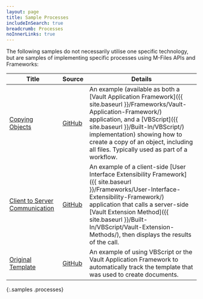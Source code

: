 ```yaml
---
layout: page
title: Sample Processes
includeInSearch: true
breadcrumb: Processes
noInnerLinks: true
---
```


The following samples do not necessarily utilise one specific technology, but are samples of implementing specific processes using M-Files APIs and Frameworks:

 Title | Source | Details
--- | --- | ---
[Copying Objects](Copying-Objects) | [GitHub](https://github.com/M-Files/MFilesSamplesAndLibraries/tree/master/Samples/Processes/CopingObjects) | An example (available as both a [Vault Application Framework]({{ site.baseurl }}/Frameworks/Vault-Application-Framework/) application, and a [VBScript]({{ site.baseurl }}/Built-In/VBScript/) implementation) showing how to create a copy of an object, including all files.  Typically used as part of a workflow.
[Client to Server Communication](Client-To-Server-Communication) | [GitHub](https://github.com/M-Files/MFilesSamplesAndLibraries/tree/master/Samples/Processes/ClientToServerCode) | An example of a client-side [User Interface Extensibility Framework]({{ site.baseurl }}/Frameworks/User-Interface-Extensibility-Framework/) application that calls a server-side [Vault Extension Method]({{ site.baseurl }}/Built-In/VBScript/Vault-Extension-Methods/), then displays the results of the call.
[Original Template](Maintaining-Original-Template) | [GitHub](https://github.com/M-Files/MFilesSamplesAndLibraries/tree/master/Samples/Processes/MaintainOriginalTemplate) | An example of using VBScript or the Vault Application Framework to automatically track the template that was used to create documents.
{:.samples .processes}